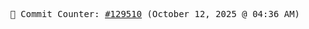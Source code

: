 <p align="center">
    <samp>
        📮 Commit Counter: <a href="https://github.com/Javascript-void0/Javascript-void0/commits/main">#129510</a> (October 12, 2025 @ 04:36 AM)
    </samp>
</p>